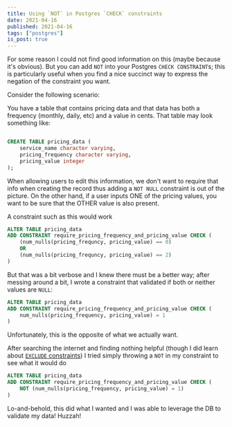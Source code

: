 ```yaml
---
title: Using `NOT` in Postgres `CHECK` constraints
date: 2021-04-16
published: 2021-04-16
tags: ["postgres"]
is_post: true
---
```

For some reason I could not find good information on this (maybe because it's obvious). But you can add `NOT` into your Postgres `CHECK CONSTRAINT`s; this is particularly useful when you find a nice succinct way to express the negation of the constraint you want.
<!--more-->


Consider the following scenario:

You have a table that contains pricing data and that data has both a frequency (monthly, daily, etc) and a value in cents. That table may look something like:
```sql

CREATE TABLE pricing_data (
    service_name character varying,
    pricing_frequency character varying,
    pricing_value integer
);

```

When allowing users to edit this information, we don't want to require that info when creating the record thus adding a `NOT NULL` constraint is out of the picture. On the other hand, if a user inputs ONE of the pricing values, you want to be sure that the OTHER value is also present.

A constraint such as this would work
```sql
ALTER TABLE pricing_data
ADD CONSTRAINT require_pricing_frequency_and_pricing_value CHECK (
    (num_nulls(pricing_frequncy, pricing_value) == 0)
    OR
    (num_nulls(pricing_frequncy, pricing_value) == 2)
)
```

But that was a bit verbose and I knew there must be a better way; after messing around a bit, I wrote a constraint that validated if both or neither values are `NULL`:

```sql
ALTER TABLE pricing_data
ADD CONSTRAINT require_pricing_frequency_and_pricing_value CHECK (
    num_nulls(pricing_frequency, pricing_value) = 1
)
```

Unfortunately, this is the opposite of what we actually want.

After searching the internet and finding nothing helpful (though I did learn about [`EXCLUDE` constraints](https://www.postgresql.org/docs/9.0/sql-createtable.html#SQL-CREATETABLE-EXCLUDE)) I tried simply throwing a `NOT` in my constraint to see what it would do

```sql
ALTER TABLE pricing_data
ADD CONSTRAINT require_pricing_frequency_and_pricing_value CHECK (
    NOT (num_nulls(pricing_frequency, pricing_value) = 1)
)
```

Lo-and-behold, this did what I wanted and I was able to leverage the DB to validate my data! Huzzah!